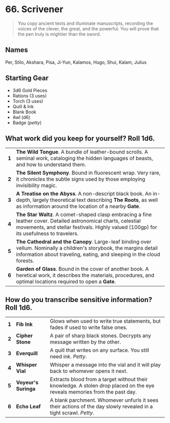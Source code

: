 # 66. Scrivener

> You copy ancient texts and illuminate manuscripts, recording the voices of the clever, the great, and the powerful. You will prove that the pen truly is mightier than the sword.

## Names

Per, Stilo, Akshara, Pisa, Ji-Yun, Kalamos, Hugo, Shui, Kalam, Julius

## Starting Gear

- 3d6 Gold Pieces
- Rations (3 uses)
- Torch (3 uses) 
- Quill & Ink
- Blank Book
- Awl (d6)
- Badge (_petty_)

## What work did you keep for yourself? Roll 1d6.

|       |                                                                                                                                                                                                           |
| ----- | --------------------------------------------------------------------------------------------------------------------------------------------------------------------------------------------------------- |
| **1** | **The Wild Tongue**. A bundle of leather-bound scrolls. A seminal work, cataloging the hidden languages of beasts, and how to understand them.                                                            |
| **2** | **The Silent Symphony**. Bound in fluorescent wrap. Very rare, it chronicles the subtle signs used by those employing invisibility magic.                                                                 |
| **3** | **A Treatise on the Abyss**. A non-descript black book. An in-depth, largely theoretical text describing **The Roots**, as well as information around the location of a nearby **Gate**.                  |
| **4** | **The Star Waltz**. A comet-shaped clasp embracing a fine leather cover. Detailed astronomical charts, celestial movements, and stellar festivals. Highly valued (100gp) for its usefulness to travelers. |
| **5** | **The Cathedral and the Canopy**. Large-leaf binding over vellum. Nominally a children's storybook, the margins detail information about traveling, eating, and sleeping in the cloud forests.            |
| **6** | **Garden of Glass**. Bound in the cover of another book. A heretical work, it describes the materials, procedures, and optimal locations required to open a **Gate**.                                     |

## How do you transcribe sensitive information? Roll 1d6.

|       |                      |                                                                                                                           |
| ----- | -------------------- | ------------------------------------------------------------------------------------------------------------------------- |
| **1** | **Fib Ink**          | Glows when used to write true statements, but fades if used to write false ones.                                          |
| **2** | **Cipher Stone**     | A pair of sharp black stones. Decrypts any message written by the other.                                                  |
| **3** | **Everquill**        | A quill that writes on any surface. You still need ink. _Petty_.                                                          |
| **4** | **Whisper Vial**     | Whisper a message into the vial and it will play back to whomever opens it next.                                          |
| **5** | **Voyeur's Suringa** | Extracts blood from a target without their knowledge. A stolen drop placed on the eye reveals memories from the past day. |
| **6** | **Echo Leaf**        | A blank parchment. Whomever unfurls it sees their actions of the day slowly revealed in a tight scrawl. _Petty_.          |
